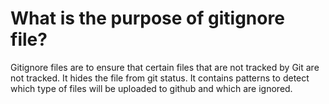 # What is the purpose of gitignore file?
Gitignore files are to ensure that certain files that are not tracked by Git are not tracked. It hides the file from git status. It contains patterns to detect which type of files will be uploaded to github and which are ignored.
